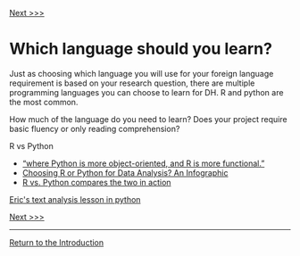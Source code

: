 [Next >>>](continue.md) 

# Which language should you learn?

Just as choosing which language you will use for your foreign language requirement is based on your research question, there are multiple programming languages you can choose to learn for DH. R and python are the most common. 

How much of the language do you need to learn? Does your project require basic fluency or only reading comprehension? 


R vs Python
* [“where Python is more object-oriented, and R is more functional.”](https://www.dataquest.io/blog/python-vs-r/)  
* [Choosing R or Python for Data Analysis? An Infographic](https://www.datacamp.com/community/tutorials/r-or-python-for-data-analysis)
* [R vs. Python compares the two in action](http://www.theswarmlab.com/category/rvspython/) 

[Eric's text analysis lesson in python](https://github.com/SouthernMethodistUniversity/think-play-hack/blob/master/tutorials/python/textmining_python.ipynb) 


[Next >>>](continue.md) 

-----

[Return to the Introduction](https://github.com/DHRISMU/r)